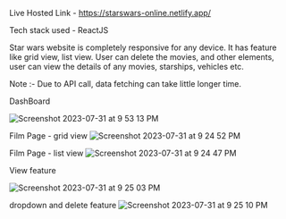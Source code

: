 Live Hosted Link - https://starswars-online.netlify.app/


Tech stack used - ReactJS

Star wars website is completely responsive for any device. It has feature like grid view, list view.
User can delete the movies, and other elements, user can view the details of any movies, starships, vehicles etc.

Note :- Due to API call, data fetching can take little longer time.


DashBoard

![Screenshot 2023-07-31 at 9 53 13 PM](https://github.com/praveenfearless08/StarsWars-Dashboard2/assets/84777375/b54609af-c380-4073-939b-316e300b8562)

Film Page - grid view
![Screenshot 2023-07-31 at 9 24 52 PM](https://github.com/praveenfearless08/StarsWars-Dashboard2/assets/84777375/a7213ede-c950-43ea-ac19-b293ab46ac35)

Film Page - list view
![Screenshot 2023-07-31 at 9 24 47 PM](https://github.com/praveenfearless08/StarsWars-Dashboard2/assets/84777375/38380dd1-c994-4d4a-b227-8a3afb0834af)

View feature

![Screenshot 2023-07-31 at 9 25 03 PM](https://github.com/praveenfearless08/StarsWars-Dashboard2/assets/84777375/4d801352-e19c-411e-93f5-85cd0cf5ae66)

dropdown and delete feature
![Screenshot 2023-07-31 at 9 25 10 PM](https://github.com/praveenfearless08/StarsWars-Dashboard2/assets/84777375/07d3bb0b-4c91-42a8-928a-242e5d6ef857)

